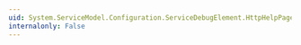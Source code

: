 ```yaml
---
uid: System.ServiceModel.Configuration.ServiceDebugElement.HttpHelpPageBindingConfiguration
internalonly: False
---
```

